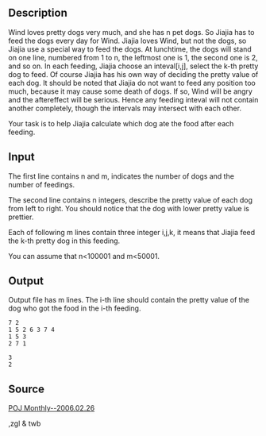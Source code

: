 <h2>Description</h2><p>Wind loves pretty dogs very much, and she has n pet dogs. So Jiajia has to feed the dogs every day for Wind. Jiajia loves Wind, but not the dogs, so Jiajia use a special way to feed the dogs. At lunchtime, the dogs will stand on one line, numbered from 1 to n, the leftmost one is 1, the second one is 2, and so on. In each feeding, Jiajia choose an inteval[i,j], select the k-th pretty dog to feed. Of course Jiajia has his own way of deciding the pretty value of each dog. It should be noted that Jiajia do not want to feed any position too much, because it may cause some death of dogs. If so, Wind will be angry and the aftereffect will be serious. Hence any feeding inteval will not contain another completely, though the intervals may intersect with each other.
</p>
Your task is to help Jiajia calculate which dog ate the food after each feeding.
<h2>Input</h2><p>The first line contains n and m, indicates the number of dogs and the number of feedings.
</p>
The second line contains n integers, describe the pretty value of each dog from left to right. You should notice that the dog with lower pretty value is prettier.

Each of following m lines contain three integer i,j,k, it means that Jiajia feed the k-th pretty dog in this feeding.

You can assume that n&lt;100001 and m&lt;50001.
<h2>Output</h2><p>Output file has m lines. The i-th line should contain the pretty value of the dog who got the food in the i-th feeding.</p><pre><code class="language-input1">7 2
1 5 2 6 3 7 4
1 5 3
2 7 1
</code></pre><pre><code class="language-output1">3
2
</code></pre><h2>Source</h2><a href="searchproblem?field=source&amp;key=POJ+Monthly--2006.02.26">POJ Monthly--2006.02.26</a><p>,zgl &amp; twb</p>